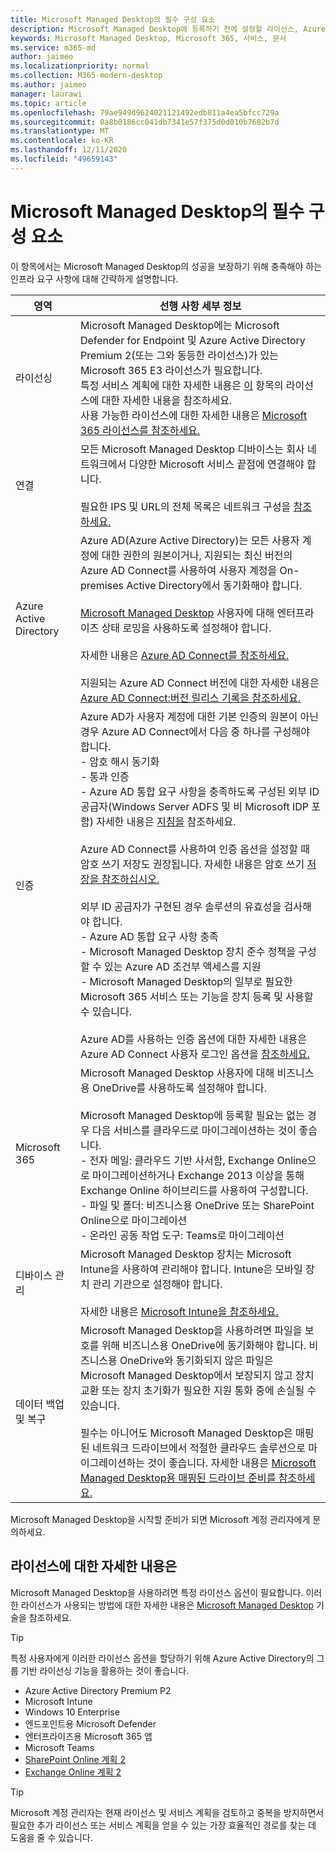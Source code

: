 ```yaml
---
title: Microsoft Managed Desktop의 필수 구성 요소
description: Microsoft Managed Desktop에 등록하기 전에 설정할 라이선스, Azure 계정, 인증 설정 및 Microsoft 365 설정
keywords: Microsoft Managed Desktop, Microsoft 365, 서비스, 문서
ms.service: m365-md
author: jaimeo
ms.localizationpriority: normal
ms.collection: M365-modern-desktop
ms.author: jaimeo
manager: laurawi
ms.topic: article
ms.openlocfilehash: 79ae949d9624021121492edb811a4ea5bfcc729a
ms.sourcegitcommit: 0a8b0186cc041db7341e57f375d0d010b7682b7d
ms.translationtype: MT
ms.contentlocale: ko-KR
ms.lasthandoff: 12/11/2020
ms.locfileid: "49659143"
---
```

# <a name="prerequisites-for-microsoft-managed-desktop"></a>Microsoft Managed Desktop의 필수 구성 요소

<!--This topic is the target for a "Learn more" link in the Admin Portal (aka.ms/prereq-azure); do not delete.-->
<!--from Prerequisites -->

이 항목에서는 Microsoft Managed Desktop의 성공을 보장하기 위해 충족해야 하는 인프라 요구 사항에 대해 간략하게 설명합니다. 


영역 | 선행 사항 세부 정보
--- | ---
라이선싱 |Microsoft Managed Desktop에는 Microsoft Defender for Endpoint 및 Azure Active Directory Premium 2(또는 그와 동등한 라이선스)가 있는 Microsoft 365 E3 라이선스가 필요합니다.<br>특정 서비스 계획에 대한 자세한 내용은 [이](#more-about-licenses) 항목의 라이선스에 대한 자세한 내용을 참조하세요.<br>사용 가능한 라이선스에 대한 자세한 내용은 [Microsoft 365 라이선스를 참조하세요.](https://www.microsoft.com/microsoft-365/compare-all-microsoft-365-plans)
연결 |  모든 Microsoft Managed Desktop 디바이스는 회사 네트워크에서 다양한 Microsoft 서비스 끝점에 연결해야 합니다.<br><br>필요한 IPS 및 URL의 전체 목록은 네트워크 구성을 [참조하세요.](../get-ready/network.md) 
Azure Active Directory |    Azure AD(Azure Active Directory)는 모든 사용자 계정에 대한 권한의 원본이거나, 지원되는 최신 버전의 Azure AD Connect를 사용하여 사용자 계정을 On-premises Active Directory에서 동기화해야 합니다.<br><br>[Microsoft Managed Desktop](https://docs.microsoft.com/azure/active-directory/devices/enterprise-state-roaming-overview) 사용자에 대해 엔터프라이즈 상태 로밍을 사용하도록 설정해야 합니다.<br><br>자세한 내용은 [Azure AD Connect를 참조하세요.](https://docs.microsoft.com/azure/active-directory/hybrid/whatis-azure-ad-connect)<br><br>지원되는 Azure AD Connect 버전에 대한 자세한 내용은 [Azure AD Connect:버전 릴리스 기록을 참조하세요.](https://docs.microsoft.com/azure/active-directory/hybrid/reference-connect-version-history)
인증 |    Azure AD가 사용자 계정에 대한 기본 인증의 원본이 아닌 경우 Azure AD Connect에서 다음 중 하나를 구성해야 합니다.<br>- 암호 해시 동기화<br>- 통과 인증<br>- Azure AD 통합 요구 사항을 충족하도록 구성된 외부 ID 공급자(Windows Server ADFS 및 비 Microsoft IDP 포함) 자세한 내용은 [지침을](https://www.microsoft.com/download/details.aspx?id=56843) 참조하세요. <br><br>Azure AD Connect를 사용하여 인증 옵션을 설정할 때 암호 쓰기 저장도 권장됩니다. 자세한 내용은 암호 쓰기 [저장을 참조하십시오.](https://docs.microsoft.com/azure/active-directory/authentication/howto-sspr-writeback) <br><br>외부 ID 공급자가 구현된 경우 솔루션의 유효성을 검사해야 합니다.<br>- Azure AD 통합 요구 사항 충족<br>- Microsoft Managed Desktop 장치 준수 정책을 구성할 수 있는 Azure AD 조건부 액세스를 지원<br>- Microsoft Managed Desktop의 일부로 필요한 Microsoft 365 서비스 또는 기능을 장치 등록 및 사용할 수 있습니다. <br><br>Azure AD를 사용하는 인증 옵션에 대한 자세한 내용은 Azure AD Connect 사용자 로그인 옵션을 [참조하세요.](https://docs.microsoft.com/azure/active-directory/connect/active-directory-aadconnect-user-signin)
Microsoft 365 | Microsoft Managed Desktop 사용자에 대해 비즈니스용 OneDrive를 사용하도록 설정해야 합니다.<br><br>Microsoft Managed Desktop에 등록할 필요는 없는 경우 다음 서비스를 클라우드로 마이그레이션하는 것이 좋습니다.<br>- 전자 메일: 클라우드 기반 사서함, Exchange Online으로 마이그레이션하거나 Exchange 2013 이상을 통해 Exchange Online 하이브리드를 사용하여 구성합니다.<br>- 파일 및 폴더: 비즈니스용 OneDrive 또는 SharePoint Online으로 마이그레이션<br>- 온라인 공동 작업 도구: Teams로 마이그레이션
디바이스 관리 | Microsoft Managed Desktop 장치는 Microsoft Intune을 사용하여 관리해야 합니다. Intune은 모바일 장치 관리 기관으로 설정해야 합니다.<br><br>자세한 내용은 [Microsoft Intune을 참조하세요.](https://www.microsoft.com/cloud-platform/microsoft-intune) 
데이터 백업 및 복구 |  Microsoft Managed Desktop을 사용하려면 파일을 보호를 위해 비즈니스용 OneDrive에 동기화해야 합니다. 비즈니스용 OneDrive와 동기화되지 않은 파일은 Microsoft Managed Desktop에서 보장되지 않고 장치 교환 또는 장치 초기화가 필요한 지원 통화 중에 손실될 수 있습니다.<br><br>필수는 아니어도 Microsoft Managed Desktop은 매핑된 네트워크 드라이브에서 적절한 클라우드 솔루션으로 마이그레이션하는 것이 좋습니다. 자세한 내용은 [Microsoft Managed Desktop용 매핑된 드라이브 준비를 참조하세요.](mapped-drives.md)

Microsoft Managed Desktop을 시작할 준비가 되면 Microsoft 계정 관리자에게 문의하세요. 

## <a name="more-about-licenses"></a>라이선스에 대한 자세한 내용은

Microsoft Managed Desktop을 사용하려면 특정 라이선스 옵션이 필요합니다. 이러한 라이선스가 사용되는 방법에 대한 자세한 내용은 [Microsoft Managed Desktop](../intro/technologies.md) 기술을 참조하세요.

> [!TIP]
> 특정 사용자에게 이러한 라이선스 옵션을 할당하기 위해 Azure [](https://docs.microsoft.com/azure/active-directory/fundamentals/active-directory-licensing-whatis-azure-portal) Active Directory의 그룹 기반 라이선싱 기능을 활용하는 것이 좋습니다.

- Azure Active Directory Premium P2
- Microsoft Intune 
- Windows 10 Enterprise  
- 엔드포인트용 Microsoft Defender
- 엔터프라이즈용 Microsoft 365 앱
- Microsoft Teams
- [SharePoint Online 계획 2](https://www.microsoft.com/microsoft-365/sharepoint/compare-sharepoint-plans)
- [Exchange Online 계획 2](https://www.microsoft.com/microsoft-365/exchange/compare-microsoft-exchange-online-plans) 


> [!TIP]
> Microsoft 계정 관리자는 현재 라이선스 및 서비스 계획을 검토하고 중복을 방지하면서 필요한 추가 라이선스 또는 서비스 계획을 얻을 수 있는 가장 효율적인 경로를 찾는 데 도움을 줄 수 있습니다.
